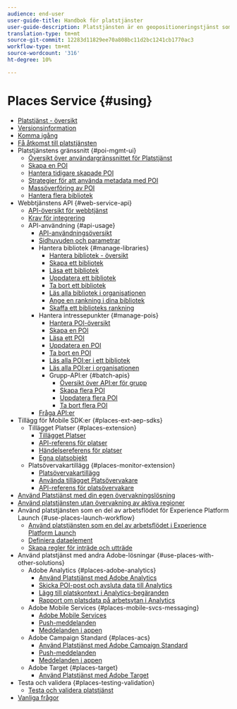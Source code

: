 ```yaml
---
audience: end-user
user-guide-title: Handbok för platstjänster
user-guide-description: Platstjänsten är en geopositioneringstjänst som gör det möjligt för mobilappar med platsmedvetenhet att förstå platskontexten.
translation-type: tm+mt
source-git-commit: 12283d11829ee70a808bc11d2bc1241cb1770ac3
workflow-type: tm+mt
source-wordcount: '316'
ht-degree: 10%

---
```



# Places Service {#using}

+ [Platstjänst - översikt](home.md)
+ [Versionsinformation](release-notes.md)
+ [Komma igång](getting-started.md)
+ [Få åtkomst till platstjänsten](places-gain-access.md)
+ Platstjänstens gränssnitt {#poi-mgmt-ui}
   + [Översikt över användargränssnittet för Platstjänst](poi-mgmt-ui/poi-mgmt-ui-overview.md)
   + [Skapa en POI](poi-mgmt-ui/create-a-poi-ui.md)
   + [Hantera tidigare skapade POI](poi-mgmt-ui/managing-pois-in-the-places-ui.md)
   + [Strategier för att använda metadata med POI](poi-mgmt-ui/metadata-with-pois.md)
   + [Massöverföring av POI](poi-mgmt-ui/bulk-upload-pois.md)
   + [Hantera flera bibliotek](poi-mgmt-ui/manage-libraries-in-the-places-ui.md)
+ Webbtjänstens API {#web-service-api}
   + [API-översikt för webbtjänst](web-service-api/places-web-services.md)
   + [Krav för integrering](web-service-api/adobe-i-o-integration.md)
   + API-användning {#api-usage}
      + [API-användningsöversikt](web-service-api/api-usage/api-usage-overview.md)
      + [Sidhuvuden och parametrar](web-service-api/api-usage/headers-and-parameters.md)
      + Hantera bibliotek {#manage-libraries}
         + [Hantera bibliotek - översikt](web-service-api/api-usage/manage-libraries/manage-libraries.md)
         + [Skapa ett bibliotek](web-service-api/api-usage/manage-libraries/create-a-library.md)
         + [Läsa ett bibliotek](web-service-api/api-usage/manage-libraries/read-a-library.md)
         + [Uppdatera ett bibliotek](web-service-api/api-usage/manage-libraries/update-a-library.md)
         + [Ta bort ett bibliotek](web-service-api/api-usage/manage-libraries/delete-a-library.md)
         + [Läs alla bibliotek i organisationen](web-service-api/api-usage/manage-libraries/read-all-libraries-in-your-organization.md)
         + [Ange en rankning i dina bibliotek](web-service-api/api-usage/manage-libraries/set-a-ran-on-your-libraries.md)
         + [Skaffa ett biblioteks rankning](web-service-api/api-usage/manage-libraries/get-a-librarys-rank.md)
      + Hantera intressepunkter {#manage-pois}
         + [Hantera POI-översikt](web-service-api/api-usage/manage-pois/manage-pois.md)
         + [Skapa en POI](web-service-api/api-usage/manage-pois/create-a-poi.md)
         + [Läsa ett POI](web-service-api/api-usage/manage-pois/read-a-poi.md)
         + [Uppdatera en POI](web-service-api/api-usage/manage-pois/update-a-poi.md)
         + [Ta bort en POI](web-service-api/api-usage/manage-pois/delete-a-poi.md)
         + [Läs alla POI:er i ett bibliotek](web-service-api/api-usage/manage-pois/read-all-pois-in-a-library.md)
         + [Läs alla POI:er i organisationen](web-service-api/api-usage/manage-pois/read-all-pois-in-your-organization.md)
         + Grupp-API:er {#batch-apis}
            + [Översikt över API:er för grupp](web-service-api/api-usage/manage-pois/batch-apis/batch-apis.md)
            + [Skapa flera POI](web-service-api/api-usage/manage-pois/batch-apis/create-multiple-pois.md)
            + [Uppdatera flera POI](web-service-api/api-usage/manage-pois/batch-apis/update-multiple-pois.md)
            + [Ta bort flera POI](web-service-api/api-usage/manage-pois/batch-apis/delete-multiple-pois.md)
      + [Fråga API:er](web-service-api/api-usage/query-apis.md)
+ Tillägg för Mobile SDK:er {#places-ext-aep-sdks}
   + Tillägget Platser {#places-extension}
      + [Tillägget Platser](places-ext-aep-sdks/places-extension/places-extension.md)
      + [API-referens för platser](places-ext-aep-sdks/places-extension/places-api-reference.md)
      + [Händelsereferens för platser](places-ext-aep-sdks/places-extension/places-event-ref.md)
      + [Egna platsobjekt](places-ext-aep-sdks/places-extension/cust-places-objects.md)
   + Platsövervakartillägg {#places-monitor-extension}
      + [Platsövervakartillägg](places-ext-aep-sdks/places-monitor-extension/places-monitor-extension.md)
      + [Använda tillägget Platsövervakare](places-ext-aep-sdks/places-monitor-extension/using-places-monitor-extension.md)
      + [API-referens för platsövervakare](places-ext-aep-sdks/places-monitor-extension/places-monitor-api-reference.md)
+ [Använd Platstjänst med din egen övervakningslösning](using-your-own-monitor.md)
+ [Använd platstjänsten utan övervakning av aktiva regioner](use-places-without-active-monitoring.md)
+ Använd platstjänsten som en del av arbetsflödet för Experience Platform Launch {#use-places-launch-workflow}
   + [Använd platstjänsten som en del av arbetsflödet i Experience Platform Launch](use-places-launch-workflow/places-launch-workflow.md)
   + [Definiera dataelement](use-places-launch-workflow/define-data-elements.md)
   + [Skapa regler för inträde och utträde](use-places-launch-workflow/create-rule-places-property.md)
+ Använd platstjänst med andra Adobe-lösningar {#use-places-with-other-solutions}
   + Adobe Analytics {#places-adobe-analytics}
      + [Använd Platstjänst med Adobe Analytics](use-places-with-other-solutions/places-adobe-analytics/use-places-analytics-overview.md)
      + [Skicka POI-post och avsluta data till Analytics](use-places-with-other-solutions/places-adobe-analytics/use-places-adobe-analytics.md)
      + [Lägg till platskontext i Analytics-begäranden](use-places-with-other-solutions/places-adobe-analytics/run-reports-aa-places-data.md)
      + [Rapport om platsdata på arbetsytan i Analytics](use-places-with-other-solutions/places-adobe-analytics/places-in-workspace.md)
   + Adobe Mobile Services {#places-mobile-svcs-messaging}
      + [Adobe Mobile Services](use-places-with-other-solutions/places-mobile-svcs-for-messaging/use-places-mobie-svcs-messaging.md)
      + [Push-meddelanden](use-places-with-other-solutions/places-mobile-svcs-for-messaging/mobile-svcs-messaging-push.md)
      + [Meddelanden i appen](use-places-with-other-solutions/places-mobile-svcs-for-messaging/mobile-svcs-messaging-inapp.md)
   + Adobe Campaign Standard {#places-acs}
      + [Använd Platstjänst med Adobe Campaign Standard](use-places-with-other-solutions/places-acs/places-acs-overview.md)
      + [Push-meddelanden](use-places-with-other-solutions/places-acs/places-acs-push-notifications.md)
      + [Meddelanden i appen](use-places-with-other-solutions/places-acs/places-acs-in-app-messages.md)
   + Adobe Target {#places-target}
      + [Använd Platstjänst med Adobe Target](use-places-with-other-solutions/places-target/places-target.md)
+ Testa och validera {#places-testing-validation}
   + [Testa och validera platstjänst](places-testing-validation/test-validate-places.md)
+ [Vanliga frågor](places-faqs.md)
